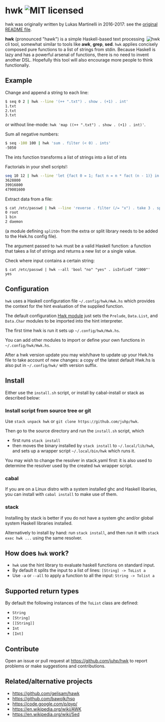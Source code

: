 # hwk ![MIT licensed](https://img.shields.io/badge/license-MIT-blue.svg)

hwk was originally written by Lukas Martinelli in 2016-2017:
see the [original README file](README.md.orig).

<img align="right" alt="hwk" src="hwk.png" />

**hwk** (pronounced "hawk") is a simple Haskell-based text processing cli tool, somewhat similar to tools like **awk**, **grep**, **sed**.
`hwk` applies concisely composed pure functions to a list of strings from stdin. Because Haskell is lazy and has a powerful arsenal of functions, there is no need to invent another DSL. Hopefully this tool will also encourage more people to think functionally.

## Example

Change and append a string to each line:
```bash
$ seq 0 2 | hwk --line '(++ ".txt") . show . (+1) . int'
1.txt
2.txt
3.txt
```
or without line-mode: `hwk 'map ((++ ".txt") . show . (+1) . int)'`.

Sum all negative numbers:
```bash
$ seq -100 100 | hwk 'sum . filter (< 0) . ints'
-5050
```
The ints function transforms a list of strings into a list of ints

Factorials in your shell scripts!:
```bash
seq 10 12 | hwk --line 'let {fact 0 = 1; fact n = n * fact (n - 1)} in fact . int'
3628800
39916800
479001600
```

Extract data from a file:
```bash
$ cat /etc/passwd | hwk --line 'reverse . filter (/= "x") . take 3 . splitOn ":"' | head -3
0 root
1 bin
2 daemon
```
(a module defining `splitOn` from the extra or split library needs to be added to the Hwk.hs config file).

The argument passed to `hwk` must be a valid Haskell function: a function that takes a list of strings and returns a new list or a single value.

Check where input contains a certain string:
```
$ cat /etc/passwd | hwk --all 'bool "no" "yes" . isInfixOf "1000"'
yes
```

## Configuration
`hwk` uses a Haskell configuration file `~/.config/hwk/Hwk.hs` which provides the context for the hint evaluation of the supplied function.

The default configuration [Hwk module](data/Hwk.hs) just sets
the `Prelude`, `Data.List`, and `Data.Char` modules to be imported into the hint interpreter.

The first time hwk is run it sets up `~/.config/hwk/Hwk.hs`.

You can add other modules to import or define your own functions in
`~/.config/hwk/Hwk.hs`.

After a hwk version update you may wish/have to update up your Hwk.hs file to take account of new changes: a copy of the latest default Hwk.hs is also put in `~/.config/hwk/` with version suffix.

## Install
Either use the `install.sh` script, or install by cabal-install or stack
as described below:

### Install script from source tree or git
Use `stack unpack hwk` or `git clone https://github.com/juhp/hwk`.

Then go to the source directory and run the `install.sh` script, which

- first runs `stack install`
- then moves the binary installed by `stack install` to `~/.local/lib/hwk`, and sets up a wrapper script `~/.local/bin/hwk` which runs it.

You may wish to change the resolver in stack.yaml first: it is also used to determine the resolver used by the created `hwk` wrapper script.

### cabal
If you are on a Linux distro with a system installed ghc and Haskell libaries,
you can install with `cabal install` to make use of them.

### stack
Installing by stack is better if you do not have a system ghc
and/or global system Haskell libraries installed.

Alternatively to install by hand: run `stack install`,
and then run it with `stack exec hwk ...` using the same resolver.

## How does `hwk` work?

- `hwk` use the hint library to evaluate haskell functions on standard input.
- By default it splits the input to a list of lines: `[String] -> ToList a`
- Use `-a` or `--all` to apply a function to all the input: `String -> Tolist a`

## Supported return types

By default the following instances of the `ToList` class are defined:

- `String`
- `[String]`
- `[[String]]`
- `Int`
- `[Int]`

## Contribute

Open an issue or pull request at https://github.com/juhp/hwk
to report problems or make suggestions and contributions.

## Related/alternative projects

- https://github.com/gelisam/hawk
- https://github.com/bawolk/hsp
- https://code.google.com/p/pyp/
- https://en.wikipedia.org/wiki/AWK
- https://en.wikipedia.org/wiki/Sed
